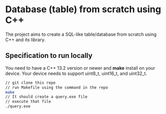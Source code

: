 # Database (table) from scratch using C++
The project aims to create a SQL-like table/database from scratch using C++ and its library.

## Specification to run locally
You need to have a C++ 13.2 version or newer and <b>make</b> install on your device. Your device needs to support uint8_t, uint16_t, and uint32_t.

```bash
// git clone this repo
// run Makefile using the command in the repo
make
// It should create a query.exe file
// execute that file
./query.exe
```
